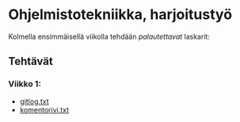 # **Ohjelmistotekniikka, harjoitustyö**

Kolmella ensimmäisellä viikolla tehdään _palautettavat_ laskarit:

## Tehtävät

### Viikko 1:

* [gitlog.txt](https://github.com/repemi/ot-harjoitustyo/blob/master/laskarit/viikko1/gitlog.txt)
* [komentorivi.txt](https://github.com/repemi/ot-harjoitustyo/blob/master/laskarit/viikko1/komentorivi.txt)

